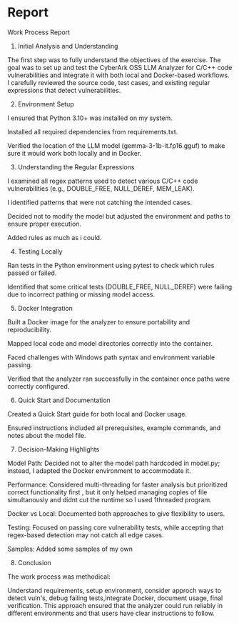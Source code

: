 # Report
Work Process Report
1. Initial Analysis and Understanding

The first step was to fully understand the objectives of the exercise. The goal was to set up and test the CyberArk OSS LLM Analyzer for C/C++ code vulnerabilities and integrate it with both local and Docker-based workflows. I carefully reviewed the source code, test cases, and existing regular expressions that detect vulnerabilities.

2. Environment Setup

I ensured that Python 3.10+ was installed on my system.

Installed all required dependencies from requirements.txt.

Verified the location of the LLM model (gemma-3-1b-it.fp16.gguf) to make sure it would work both locally and in Docker.

3. Understanding the Regular Expressions

I examined all regex patterns used to detect various C/C++ code vulnerabilities (e.g., DOUBLE_FREE, NULL_DEREF, MEM_LEAK).

I identified patterns that were not catching the intended cases.

Decided not to modify the model but adjusted the environment and paths to ensure proper execution.

Added rules as much as i could.

4. Testing Locally

Ran tests in the Python environment using pytest to check which rules passed or failed.

Identified that some critical tests (DOUBLE_FREE, NULL_DEREF) were failing due to incorrect pathing or missing model access.

5. Docker Integration

Built a Docker image for the analyzer to ensure portability and reproducibility.

Mapped local code and model directories correctly into the container.

Faced challenges with Windows path syntax and environment variable passing.

Verified that the analyzer ran successfully in the container once paths were correctly configured.

6. Quick Start and Documentation

Created a Quick Start guide for both local and Docker usage.

Ensured instructions included all prerequisites, example commands, and notes about the model file.

7. Decision-Making Highlights

Model Path: Decided not to alter the model path hardcoded in model.py; instead, I adapted the Docker environment to accommodate it.

Performance: Considered multi-threading for faster analysis but prioritized correct functionality first , but it only helped managing coples of file simultanously and didnt cut the runtime so I used 1threaded program.

Docker vs Local: Documented both approaches to give flexibility to users.

Testing: Focused on passing core vulnerability tests, while accepting that regex-based detection may not catch all edge cases.

Samples: Added some samples of my own

8. Conclusion

The work process was methodical:

Understand requirements, setup environment, consider approch ways to detect vuln's, debug failing tests,integrate Docker, document usage, final verification.
This approach ensured that the analyzer could run reliably in different environments and that users have clear instructions to follow.